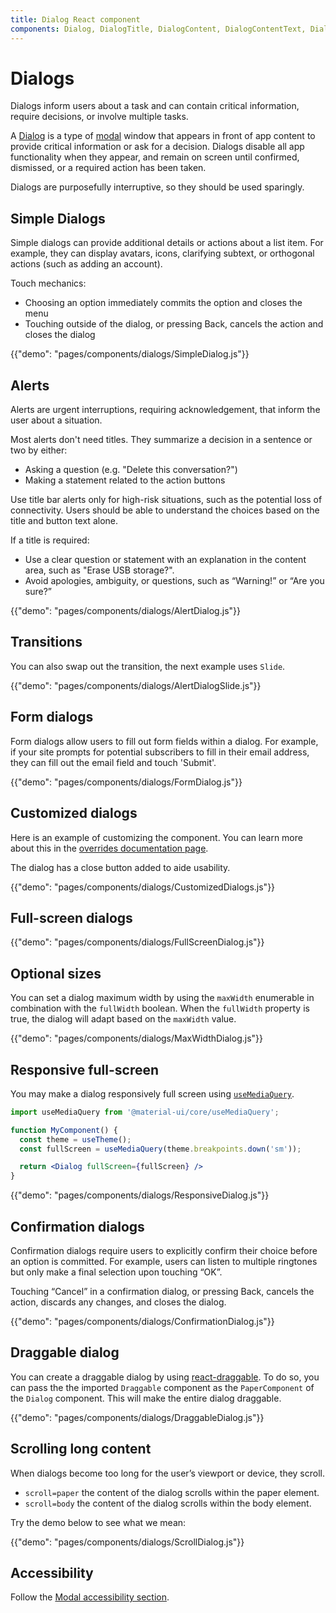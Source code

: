```yaml
---
title: Dialog React component
components: Dialog, DialogTitle, DialogContent, DialogContentText, DialogActions, Slide
---
```


# Dialogs

<p class="description">Dialogs inform users about a task and can contain critical information, require decisions, or involve multiple tasks.</p>

A [Dialog](https://material.io/design/components/dialogs.html) is a type of [modal](/components/modal/) window that appears in front of app content to provide critical information or ask for a decision. Dialogs disable all app functionality when they appear, and remain on screen until confirmed, dismissed, or a required action has been taken.

Dialogs are purposefully interruptive, so they should be used sparingly.

## Simple Dialogs

Simple dialogs can provide additional details or actions about a list item.
For example, they can display avatars, icons, clarifying subtext, or orthogonal actions (such as adding an account).

Touch mechanics:

- Choosing an option immediately commits the option and closes the menu
- Touching outside of the dialog, or pressing Back, cancels the action and closes the dialog

{{"demo": "pages/components/dialogs/SimpleDialog.js"}}

## Alerts

Alerts are urgent interruptions, requiring acknowledgement, that inform the user about a situation.

Most alerts don't need titles.
They summarize a decision in a sentence or two by either:

- Asking a question (e.g. "Delete this conversation?")
- Making a statement related to the action buttons

Use title bar alerts only for high-risk situations, such as the potential loss of connectivity.
Users should be able to understand the choices based on the title and button text alone.

If a title is required:

- Use a clear question or statement with an explanation in the content area, such as "Erase USB storage?".
- Avoid apologies, ambiguity, or questions, such as “Warning!” or “Are you sure?”

{{"demo": "pages/components/dialogs/AlertDialog.js"}}

## Transitions

You can also swap out the transition, the next example uses `Slide`.

{{"demo": "pages/components/dialogs/AlertDialogSlide.js"}}

## Form dialogs

Form dialogs allow users to fill out form fields within a dialog.
For example, if your site prompts for potential subscribers to fill in their email address, they can fill out the email field and touch 'Submit'.

{{"demo": "pages/components/dialogs/FormDialog.js"}}

## Customized dialogs

Here is an example of customizing the component. You can learn more about this in the
[overrides documentation page](/customization/components/).

The dialog has a close button added to aide usability.

{{"demo": "pages/components/dialogs/CustomizedDialogs.js"}}

## Full-screen dialogs

{{"demo": "pages/components/dialogs/FullScreenDialog.js"}}

## Optional sizes

You can set a dialog maximum width by using the `maxWidth` enumerable in combination with the `fullWidth` boolean.
When the `fullWidth` property is true, the dialog will adapt based on the `maxWidth` value.

{{"demo": "pages/components/dialogs/MaxWidthDialog.js"}}

## Responsive full-screen

You may make a dialog responsively full screen using [`useMediaQuery`](/components/use-media-query/#usemediaquery).

```jsx
import useMediaQuery from '@material-ui/core/useMediaQuery';

function MyComponent() {
  const theme = useTheme();
  const fullScreen = useMediaQuery(theme.breakpoints.down('sm'));

  return <Dialog fullScreen={fullScreen} />
}
```

{{"demo": "pages/components/dialogs/ResponsiveDialog.js"}}

## Confirmation dialogs

Confirmation dialogs require users to explicitly confirm their choice before an option is committed.
For example, users can listen to multiple ringtones but only make a final selection upon touching “OK”.

Touching “Cancel” in a confirmation dialog, or pressing Back, cancels the action, discards any changes, and closes the dialog.

{{"demo": "pages/components/dialogs/ConfirmationDialog.js"}}

## Draggable dialog

You can create a draggable dialog by using [react-draggable](https://github.com/mzabriskie/react-draggable).
To do so, you can pass the the imported `Draggable` component as the `PaperComponent` of the `Dialog` component.
This will make the entire dialog draggable.

{{"demo": "pages/components/dialogs/DraggableDialog.js"}}

## Scrolling long content

When dialogs become too long for the user’s viewport or device, they scroll.

- `scroll=paper` the content of the dialog scrolls within the paper element.
- `scroll=body` the content of the dialog scrolls within the body element.

Try the demo below to see what we mean:

{{"demo": "pages/components/dialogs/ScrollDialog.js"}}

## Accessibility

Follow the [Modal accessibility section](/components/modal/#accessibility).
